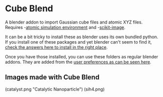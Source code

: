 # Cube Blend 
A blender addon to import Gaussian cube files and atomic XYZ files. Requires 
-[atomic simulation environment](https://wiki.fysik.dtu.dk/ase/) and
-[scikit-image](http://scikit-image.org/). 

It can be a bit tricky to install these as blender uses its own bundled python. If you install one of these packages and yet blender can't seem to find it, [check the answers here to install in the right place](https://blender.stackexchange.com/questions/56011/how-to-use-pip-with-blenders-bundled-python/56013#56013).

Once you have those installed, you can use these folders as regular blender addons. They are added from the [user preferences as can be seen here](https://docs.blender.org/manual/en/dev/preferences/addons.html).

## Images made with Cube Blend
(catalyst.png "Catalytic Nanoparticle")
(sih4.png)



